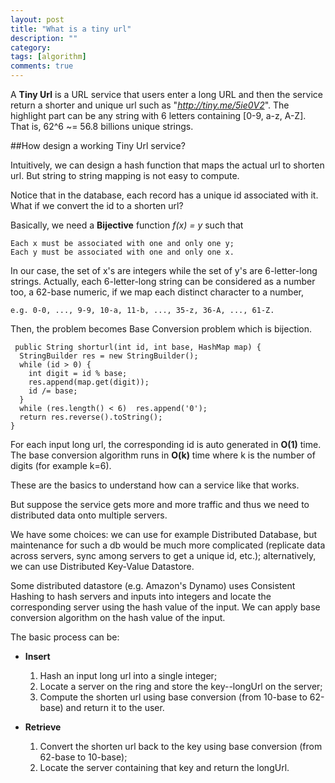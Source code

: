 ```yaml
---
layout: post
title: "What is a tiny url"
description: ""
category: 
tags: [algorithm]
comments: true
---
```


A __Tiny Url__ is a URL service that users enter a long URL and then the service return a shorter and unique url such as "_http://tiny.me/5ie0V2_". The highlight part can be any string with 6 letters containing [0-9, a-z, A-Z]. That is, 62^6 ~= 56.8 billions unique strings.

##How design a working Tiny Url service?

Intuitively, we can design a hash function that maps the actual url to shorten url. But string to string mapping is not easy to compute.

Notice that in the database, each record has a unique id associated with it. What if we convert the id to a shorten url?

Basically, we need a **Bijective** function _f(x) = y_ such that

    Each x must be associated with one and only one y;
    Each y must be associated with one and only one x.

In our case, the set of x's are integers while the set of y's are 6-letter-long strings. Actually, each 6-letter-long string can be considered as a number too, a 62-base numeric, if we map each distinct character to a number,

    e.g. 0-0, ..., 9-9, 10-a, 11-b, ..., 35-z, 36-A, ..., 61-Z.

Then, the problem becomes Base Conversion problem which is bijection.

	 public String shorturl(int id, int base, HashMap map) {
	  StringBuilder res = new StringBuilder();
	  while (id > 0) {
	    int digit = id % base;
	    res.append(map.get(digit));
	    id /= base;
	  }
	  while (res.length() < 6)  res.append('0');
	  return res.reverse().toString();
	}

For each input long url, the corresponding id is auto generated in **O(1)** time. The base conversion algorithm runs in **O(k)** time where k is the number of digits (for example k=6).

These are the basics to understand how can a service like that works.

But suppose the service gets more and more traffic and thus we need to distributed data onto multiple servers.

We have some choices: we can use for example Distributed Database, but maintenance for such a db would be much more complicated (replicate data across servers, sync among servers to get a unique id, etc.); alternatively, we can use Distributed Key-Value Datastore.

Some distributed datastore (e.g. Amazon's Dynamo) uses Consistent Hashing to hash servers and inputs into integers and locate the corresponding server using the hash value of the input. We can apply base conversion algorithm on the hash value of the input.

The basic process can be:

* **Insert**

    1. Hash an input long url into a single integer;
    2. Locate a server on the ring and store the key--longUrl on the server;
    3. Compute the shorten url using base conversion (from 10-base to 62-base) and return it to the user.

* **Retrieve**

    1. Convert the shorten url back to the key using base conversion (from 62-base to 10-base);
    2. Locate the server containing that key and return the longUrl.

